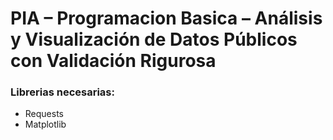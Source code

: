 # PIA – Programacion Basica – Análisis y Visualización de Datos Públicos con Validación Rigurosa

### Librerias necesarias:
* Requests
* Matplotlib

